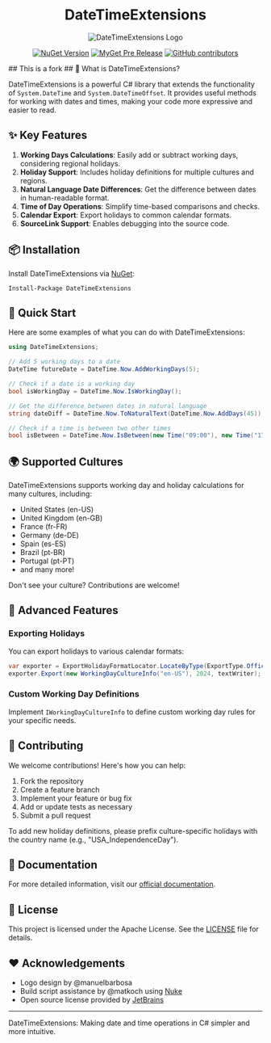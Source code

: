 <div align="center">

# DateTimeExtensions

![DateTimeExtensions Logo](https://github.com/joaomatossilva/DateTimeExtensions/raw/master/assets/datetimeextensions-200-logo.png)

[![NuGet Version](http://img.shields.io/nuget/v/DateTimeExtensions.svg?style=flat)](https://www.nuget.org/packages/DateTimeExtensions/) 
[![MyGet Pre Release](https://img.shields.io/myget/datetimeextensions/vpre/DateTimeExtensions.svg)](https://www.myget.org/feed/datetimeextensions/package/nuget/DateTimeExtensions)
[![GitHub contributors](https://img.shields.io/github/contributors/joaomatossilva/datetimeextensions.svg)](https://github.com/joaomatossilva/DateTimeExtensions)

</div>
## This is a fork
## 📅 What is DateTimeExtensions?

DateTimeExtensions is a powerful C# library that extends the functionality of `System.DateTime` and `System.DateTimeOffset`. It provides useful methods for working with dates and times, making your code more expressive and easier to read.

## ✨ Key Features

1. **Working Days Calculations**: Easily add or subtract working days, considering regional holidays.
2. **Holiday Support**: Includes holiday definitions for multiple cultures and regions.
3. **Natural Language Date Differences**: Get the difference between dates in human-readable format.
4. **Time of Day Operations**: Simplify time-based comparisons and checks.
5. **Calendar Export**: Export holidays to common calendar formats.
6. **SourceLink Support**: Enables debugging into the source code.

## 📦 Installation

Install DateTimeExtensions via [NuGet](https://learn.microsoft.com/en-us/nuget/reference/nuget-exe-cli-reference?tabs=windows):

```
Install-Package DateTimeExtensions
```

## 🚀 Quick Start

Here are some examples of what you can do with DateTimeExtensions:

```csharp
using DateTimeExtensions;

// Add 5 working days to a date
DateTime futureDate = DateTime.Now.AddWorkingDays(5);

// Check if a date is a working day
bool isWorkingDay = DateTime.Now.IsWorkingDay();

// Get the difference between dates in natural language
string dateDiff = DateTime.Now.ToNaturalText(DateTime.Now.AddDays(45));

// Check if a time is between two other times
bool isBetween = DateTime.Now.IsBetween(new Time("09:00"), new Time("17:00"));
```

## 🌍 Supported Cultures

DateTimeExtensions supports working day and holiday calculations for many cultures, including:

- United States (en-US)
- United Kingdom (en-GB)
- France (fr-FR)
- Germany (de-DE)
- Spain (es-ES)
- Brazil (pt-BR)
- Portugal (pt-PT)
- and many more!

Don't see your culture? Contributions are welcome!

## 🔧 Advanced Features

### Exporting Holidays

You can export holidays to various calendar formats:

```csharp
var exporter = ExportHolidayFormatLocator.LocateByType(ExportType.OfficeHolidays);
exporter.Export(new WorkingDayCultureInfo("en-US"), 2024, textWriter);
```

### Custom Working Day Definitions

Implement `IWorkingDayCultureInfo` to define custom working day rules for your specific needs.

## 🤝 Contributing

We welcome contributions! Here's how you can help:

1. Fork the repository
2. Create a feature branch
3. Implement your feature or bug fix
4. Add or update tests as necessary
5. Submit a pull request

To add new holiday definitions, please prefix culture-specific holidays with the country name (e.g., "USA_IndependenceDay").

## 📖 Documentation

For more detailed information, visit our [official documentation](http://www.kspace.pt/DateTimeExtensions/).

## 📃 License

This project is licensed under the Apache License. See the [LICENSE](LICENSE.md) file for details.

## ❤️ Acknowledgements

- Logo design by @manuelbarbosa
- Build script assistance by @matkoch using [Nuke](http://www.nuke.build/)
- Open source license provided by [JetBrains](https://www.jetbrains.com/)

---

DateTimeExtensions: Making date and time operations in C# simpler and more intuitive.
